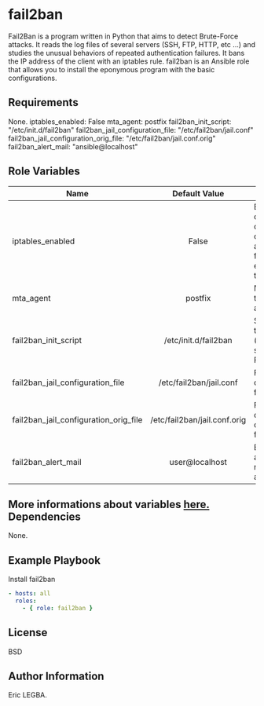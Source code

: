 fail2ban
=========

Fail2Ban is a program written in Python that aims to detect Brute-Force attacks.
It reads the log files of several servers (SSH, FTP, HTTP, etc ...) and studies the unusual behaviors
of repeated authentication failures. It bans the IP address of the client with an iptables rule.
fail2ban is an Ansible role that allows you to install the eponymous program with the basic configurations.

Requirements
------------

None.
iptables_enabled: False
mta_agent: postfix
fail2ban_init_script: "/etc/init.d/fail2ban"
fail2ban_jail_configuration_file: "/etc/fail2ban/jail.conf"
fail2ban_jail_configuration_orig_file: "/etc/fail2ban/jail.conf.orig"
fail2ban_alert_mail: "ansible@localhost"

Role Variables
--------------
| Name	        | Default Value	| Description|
| ------------- |:-------------:| -----------|
|iptables_enabled|False|Booleen to change the configuration of fail2ban if an iptables firewall is enabled on the server.|
|mta_agent|postfix|Mail server to send alerts.|
|fail2ban_init_script|/etc/init.d/fail2ban|Script Bash to control (start, stop, status, etc...) Fail2Ban.|
|fail2ban_jail_configuration_file|/etc/fail2ban/jail.conf|Fail2Ban configuration file.|
|fail2ban_jail_configuration_orig_file|/etc/fail2ban/jail.conf.orig|Fail2Ban's original configuration file.|
|fail2ban_alert_mail|user@localhost|Email address for receiving alerts.|

More informations about variables [here.](https://github.com/eleongithub/ansible/blob/it_1/projects/roles/fail2ban/defaults/main.yml)
Dependencies
------------

None.

Example Playbook
----------------

Install fail2ban
```yaml
- hosts: all
  roles:
    - { role: fail2ban }
```

License
-------

BSD

Author Information
------------------

Eric LEGBA.